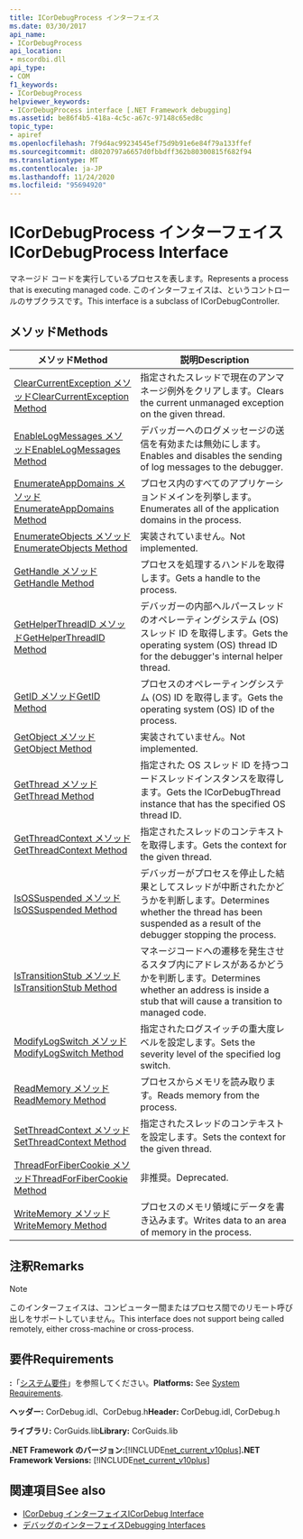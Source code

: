 ```yaml
---
title: ICorDebugProcess インターフェイス
ms.date: 03/30/2017
api_name:
- ICorDebugProcess
api_location:
- mscordbi.dll
api_type:
- COM
f1_keywords:
- ICorDebugProcess
helpviewer_keywords:
- ICorDebugProcess interface [.NET Framework debugging]
ms.assetid: be86f4b5-418a-4c5c-a67c-97148c65ed8c
topic_type:
- apiref
ms.openlocfilehash: 7f9d4ac99234545ef75d9b91e6e84f79a133ffef
ms.sourcegitcommit: d8020797a6657d0fbbdff362b80300815f682f94
ms.translationtype: MT
ms.contentlocale: ja-JP
ms.lasthandoff: 11/24/2020
ms.locfileid: "95694920"
---
```

# <a name="icordebugprocess-interface"></a><span data-ttu-id="cf732-102">ICorDebugProcess インターフェイス</span><span class="sxs-lookup"><span data-stu-id="cf732-102">ICorDebugProcess Interface</span></span>

<span data-ttu-id="cf732-103">マネージド コードを実行しているプロセスを表します。</span><span class="sxs-lookup"><span data-stu-id="cf732-103">Represents a process that is executing managed code.</span></span> <span data-ttu-id="cf732-104">このインターフェイスは、というコントロールのサブクラスです。</span><span class="sxs-lookup"><span data-stu-id="cf732-104">This interface is a subclass of ICorDebugController.</span></span>  
  
## <a name="methods"></a><span data-ttu-id="cf732-105">メソッド</span><span class="sxs-lookup"><span data-stu-id="cf732-105">Methods</span></span>  
  
|<span data-ttu-id="cf732-106">メソッド</span><span class="sxs-lookup"><span data-stu-id="cf732-106">Method</span></span>|<span data-ttu-id="cf732-107">説明</span><span class="sxs-lookup"><span data-stu-id="cf732-107">Description</span></span>|  
|------------|-----------------|  
|[<span data-ttu-id="cf732-108">ClearCurrentException メソッド</span><span class="sxs-lookup"><span data-stu-id="cf732-108">ClearCurrentException Method</span></span>](icordebugprocess-clearcurrentexception-method.md)|<span data-ttu-id="cf732-109">指定されたスレッドで現在のアンマネージ例外をクリアします。</span><span class="sxs-lookup"><span data-stu-id="cf732-109">Clears the current unmanaged exception on the given thread.</span></span>|  
|[<span data-ttu-id="cf732-110">EnableLogMessages メソッド</span><span class="sxs-lookup"><span data-stu-id="cf732-110">EnableLogMessages Method</span></span>](icordebugprocess-enablelogmessages-method.md)|<span data-ttu-id="cf732-111">デバッガーへのログメッセージの送信を有効または無効にします。</span><span class="sxs-lookup"><span data-stu-id="cf732-111">Enables and disables the sending of log messages to the debugger.</span></span>|  
|[<span data-ttu-id="cf732-112">EnumerateAppDomains メソッド</span><span class="sxs-lookup"><span data-stu-id="cf732-112">EnumerateAppDomains Method</span></span>](icordebugprocess-enumerateappdomains-method.md)|<span data-ttu-id="cf732-113">プロセス内のすべてのアプリケーションドメインを列挙します。</span><span class="sxs-lookup"><span data-stu-id="cf732-113">Enumerates all of the application domains in the process.</span></span>|  
|[<span data-ttu-id="cf732-114">EnumerateObjects メソッド</span><span class="sxs-lookup"><span data-stu-id="cf732-114">EnumerateObjects Method</span></span>](icordebugprocess-enumerateobjects-method.md)|<span data-ttu-id="cf732-115">実装されていません。</span><span class="sxs-lookup"><span data-stu-id="cf732-115">Not implemented.</span></span>|  
|[<span data-ttu-id="cf732-116">GetHandle メソッド</span><span class="sxs-lookup"><span data-stu-id="cf732-116">GetHandle Method</span></span>](icordebugprocess-gethandle-method.md)|<span data-ttu-id="cf732-117">プロセスを処理するハンドルを取得します。</span><span class="sxs-lookup"><span data-stu-id="cf732-117">Gets a handle to the process.</span></span>|  
|[<span data-ttu-id="cf732-118">GetHelperThreadID メソッド</span><span class="sxs-lookup"><span data-stu-id="cf732-118">GetHelperThreadID Method</span></span>](icordebugprocess-gethelperthreadid-method.md)|<span data-ttu-id="cf732-119">デバッガーの内部ヘルパースレッドのオペレーティングシステム (OS) スレッド ID を取得します。</span><span class="sxs-lookup"><span data-stu-id="cf732-119">Gets the operating system (OS) thread ID for the debugger's internal helper thread.</span></span>|  
|[<span data-ttu-id="cf732-120">GetID メソッド</span><span class="sxs-lookup"><span data-stu-id="cf732-120">GetID Method</span></span>](icordebugprocess-getid-method.md)|<span data-ttu-id="cf732-121">プロセスのオペレーティングシステム (OS) ID を取得します。</span><span class="sxs-lookup"><span data-stu-id="cf732-121">Gets the operating system (OS) ID of the process.</span></span>|  
|[<span data-ttu-id="cf732-122">GetObject メソッド</span><span class="sxs-lookup"><span data-stu-id="cf732-122">GetObject Method</span></span>](icordebugprocess-getobject-method.md)|<span data-ttu-id="cf732-123">実装されていません。</span><span class="sxs-lookup"><span data-stu-id="cf732-123">Not implemented.</span></span>|  
|[<span data-ttu-id="cf732-124">GetThread メソッド</span><span class="sxs-lookup"><span data-stu-id="cf732-124">GetThread Method</span></span>](icordebugprocess-getthread-method.md)|<span data-ttu-id="cf732-125">指定された OS スレッド ID を持つコードスレッドインスタンスを取得します。</span><span class="sxs-lookup"><span data-stu-id="cf732-125">Gets the ICorDebugThread instance that has the specified OS thread ID.</span></span>|  
|[<span data-ttu-id="cf732-126">GetThreadContext メソッド</span><span class="sxs-lookup"><span data-stu-id="cf732-126">GetThreadContext Method</span></span>](icordebugprocess-getthreadcontext-method.md)|<span data-ttu-id="cf732-127">指定されたスレッドのコンテキストを取得します。</span><span class="sxs-lookup"><span data-stu-id="cf732-127">Gets the context for the given thread.</span></span>|  
|[<span data-ttu-id="cf732-128">IsOSSuspended メソッド</span><span class="sxs-lookup"><span data-stu-id="cf732-128">IsOSSuspended Method</span></span>](icordebugprocess-isossuspended-method.md)|<span data-ttu-id="cf732-129">デバッガーがプロセスを停止した結果としてスレッドが中断されたかどうかを判断します。</span><span class="sxs-lookup"><span data-stu-id="cf732-129">Determines whether the thread has been suspended as a result of the debugger stopping the process.</span></span>|  
|[<span data-ttu-id="cf732-130">IsTransitionStub メソッド</span><span class="sxs-lookup"><span data-stu-id="cf732-130">IsTransitionStub Method</span></span>](icordebugprocess-istransitionstub-method.md)|<span data-ttu-id="cf732-131">マネージコードへの遷移を発生させるスタブ内にアドレスがあるかどうかを判断します。</span><span class="sxs-lookup"><span data-stu-id="cf732-131">Determines whether an address is inside a stub that will cause a transition to managed code.</span></span>|  
|[<span data-ttu-id="cf732-132">ModifyLogSwitch メソッド</span><span class="sxs-lookup"><span data-stu-id="cf732-132">ModifyLogSwitch Method</span></span>](icordebugprocess-modifylogswitch-method.md)|<span data-ttu-id="cf732-133">指定されたログスイッチの重大度レベルを設定します。</span><span class="sxs-lookup"><span data-stu-id="cf732-133">Sets the severity level of the specified log switch.</span></span>|  
|[<span data-ttu-id="cf732-134">ReadMemory メソッド</span><span class="sxs-lookup"><span data-stu-id="cf732-134">ReadMemory Method</span></span>](icordebugprocess-readmemory-method.md)|<span data-ttu-id="cf732-135">プロセスからメモリを読み取ります。</span><span class="sxs-lookup"><span data-stu-id="cf732-135">Reads memory from the process.</span></span>|  
|[<span data-ttu-id="cf732-136">SetThreadContext メソッド</span><span class="sxs-lookup"><span data-stu-id="cf732-136">SetThreadContext Method</span></span>](icordebugprocess-setthreadcontext-method.md)|<span data-ttu-id="cf732-137">指定されたスレッドのコンテキストを設定します。</span><span class="sxs-lookup"><span data-stu-id="cf732-137">Sets the context for the given thread.</span></span>|  
|[<span data-ttu-id="cf732-138">ThreadForFiberCookie メソッド</span><span class="sxs-lookup"><span data-stu-id="cf732-138">ThreadForFiberCookie Method</span></span>](icordebugprocess-threadforfibercookie-method.md)|<span data-ttu-id="cf732-139">非推奨。</span><span class="sxs-lookup"><span data-stu-id="cf732-139">Deprecated.</span></span>|  
|[<span data-ttu-id="cf732-140">WriteMemory メソッド</span><span class="sxs-lookup"><span data-stu-id="cf732-140">WriteMemory Method</span></span>](icordebugprocess-writememory-method.md)|<span data-ttu-id="cf732-141">プロセスのメモリ領域にデータを書き込みます。</span><span class="sxs-lookup"><span data-stu-id="cf732-141">Writes data to an area of memory in the process.</span></span>|  
  
## <a name="remarks"></a><span data-ttu-id="cf732-142">注釈</span><span class="sxs-lookup"><span data-stu-id="cf732-142">Remarks</span></span>  
  
> [!NOTE]
> <span data-ttu-id="cf732-143">このインターフェイスは、コンピューター間またはプロセス間でのリモート呼び出しをサポートしていません。</span><span class="sxs-lookup"><span data-stu-id="cf732-143">This interface does not support being called remotely, either cross-machine or cross-process.</span></span>  
  
## <a name="requirements"></a><span data-ttu-id="cf732-144">要件</span><span class="sxs-lookup"><span data-stu-id="cf732-144">Requirements</span></span>  

 <span data-ttu-id="cf732-145">**:**「[システム要件](../../get-started/system-requirements.md)」を参照してください。</span><span class="sxs-lookup"><span data-stu-id="cf732-145">**Platforms:** See [System Requirements](../../get-started/system-requirements.md).</span></span>  
  
 <span data-ttu-id="cf732-146">**ヘッダー:** CorDebug.idl、CorDebug.h</span><span class="sxs-lookup"><span data-stu-id="cf732-146">**Header:** CorDebug.idl, CorDebug.h</span></span>  
  
 <span data-ttu-id="cf732-147">**ライブラリ:** CorGuids.lib</span><span class="sxs-lookup"><span data-stu-id="cf732-147">**Library:** CorGuids.lib</span></span>  
  
 <span data-ttu-id="cf732-148">**.NET Framework のバージョン:**[!INCLUDE[net_current_v10plus](../../../../includes/net-current-v10plus-md.md)]</span><span class="sxs-lookup"><span data-stu-id="cf732-148">**.NET Framework Versions:** [!INCLUDE[net_current_v10plus](../../../../includes/net-current-v10plus-md.md)]</span></span>  
  
## <a name="see-also"></a><span data-ttu-id="cf732-149">関連項目</span><span class="sxs-lookup"><span data-stu-id="cf732-149">See also</span></span>

- [<span data-ttu-id="cf732-150">ICorDebug インターフェイス</span><span class="sxs-lookup"><span data-stu-id="cf732-150">ICorDebug Interface</span></span>](icordebug-interface.md)
- [<span data-ttu-id="cf732-151">デバッグのインターフェイス</span><span class="sxs-lookup"><span data-stu-id="cf732-151">Debugging Interfaces</span></span>](debugging-interfaces.md)
